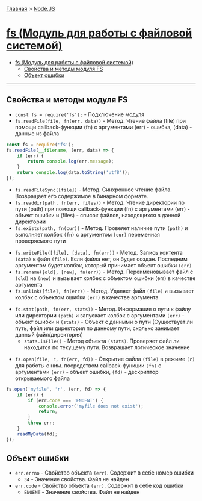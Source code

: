 [Главная](../../README.md#readme) > [Node.JS](../README.md#readme)

# [fs (Модуль для работы с файловой системой)](https://nodejs.org/api/fs.html)

- [fs (Модуль для работы с файловой системой)](#fs-%D0%9C%D0%BE%D0%B4%D1%83%D0%BB%D1%8C-%D0%B4%D0%BB%D1%8F-%D1%80%D0%B0%D0%B1%D0%BE%D1%82%D1%8B-%D1%81-%D1%84%D0%B0%D0%B9%D0%BB%D0%BE%D0%B2%D0%BE%D0%B9-%D1%81%D0%B8%D1%81%D1%82%D0%B5%D0%BC%D0%BE%D0%B9)
  - [Свойства и методы модуля FS](#%D0%A1%D0%B2%D0%BE%D0%B9%D1%81%D1%82%D0%B2%D0%B0-%D0%B8-%D0%BC%D0%B5%D1%82%D0%BE%D0%B4%D1%8B-%D0%BC%D0%BE%D0%B4%D1%83%D0%BB%D1%8F-fs)
  - [Объект ошибки](#%D0%9E%D0%B1%D1%8A%D0%B5%D0%BA%D1%82-%D0%BE%D1%88%D0%B8%D0%B1%D0%BA%D0%B8)

***

## Свойства и методы модуля FS

* `const fs = require('fs');` - Подключение модуля
* `fs.readFile(file, fn(err, data))` - Метод. Чтение файла (file) при помощи callback-функции (fn) с аргументами (err) - ошибка, (data) - данные из файла


```javascript
const fs = require('fs');
fs.readFile(__filename, (err, data) => {
    if (err) {
        return console.log(err.message);
    }
    return console.log(data.toString('utf8'));
});
```

* `fs.readFileSync([file])` - Метод. Синхронное чтение файла. Возвращает его содержимое в бинарном формате.
* `fs.readdir(path, fn(err, files))` - Метод. Чтение директории по пути (path) при помощи callback-функции (fn) с аргументами (err) - объект ошибки и (files) - список файлов, находящихся в данной директории
* `fs.exists(path, fn(cur))` - Метод. Провеяет наличие пути `(path)` и выполняет колбэк `(fn)` с аргументом `(cur)` переменная проверяемого пути
<!-- * `//fs.mkdir` - Метод. Создание директории -->
* `fs.writeFile([file], [data], fn(err))` - Метод. Запись контента `(data)` в файл `(file)`. Если файла нет, он будет создан. Последним аргументом будет колбэк, который принимает объект ошибки `(err)`
* `fs.rename([old], [new], fn(err))` - Метод. Переименовывает файл с `(old)` на `(new)` и вызывает колбек с объектом ошибки (err) в качестве аргумента
* `fs.unlink([file], fn(err))` - Метод. Удаляет файл `(file)` и вызывает колбэк с объектом ошибки `(err)` в качестве аргумента
<!-- * `//fs.rmdir` - Метод. Удаление директории -->
<!-- * `//fs.access(file, fn(err))` - Метод. Проверка доступа к файлу (file). Обрабатываются callback-функцией (fn) с аргументом (err) - объект ошибки -->
* `fs.stat(path, fn(err, stats))` - Метод. Информация о пути к файлу или директории `(path)` и запускает колбэк с аргументами `(err)` - объект ошибки и `(stats)` - Объект с данными о пути (Существует ли путь, файл или директория по данному пути, сколько занимает данный файл/директория)
  * `stats.isFile()` - Метод объекта `(stats)`. Проверяет файл ли находится по текущему пути. Возвращает логическое значение
<!-- * `//fs.chown` - Метод. Измененние владельца (change owner) -->
<!-- * `//fs.chmod` - Метод. Изменение прав доступа (change mod) -->
<!-- * `//fs.symlink` - Метод. Создание символьной ссылки -->
* `fs.open(file, r, fn(err, fd))` - Открытие файла `(file)` в режиме `(r)` для работы с ним. посредством callback-функции `(fn)` с аргументами `(err)` - объект ошибки, `(fd)` - дескриптор открываемого файла

```javascript
fs.open('myfile', 'r', (err, fd) => {
    if (err) {
        if (err.code === 'ENOENT') {
            console.error('myfile does not exist');
            return;
        }
        throw err;
    }
    readMyData(fd);
});
```

<!-- * `//fs.close` - Метод. Явно закрывает работу с файлом (Нужно, когда предыдущий метод работал с дескриптором файла) -->

## Объект ошибки

* `err.errno` - Свойство объекта `(err)`. Содержит в себе номер ошибки
  * `34` - Значение свойства. Файл не найден
* `err.code` - Свойство объекта `(err)`. Содержит в себе код ошибки
  * `ENOENT` - Значение свойства. Файл не найден